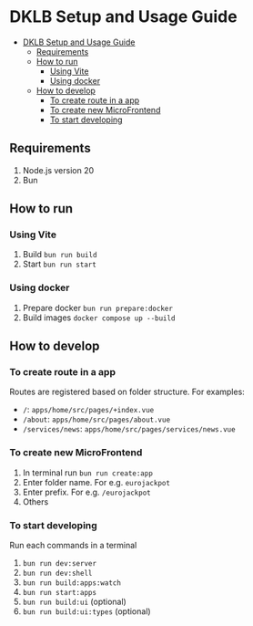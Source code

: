 # DKLB Setup and Usage Guide
- [DKLB Setup and Usage Guide](#dklb-setup-and-usage-guide)
  - [Requirements](#requirements)
  - [How to run](#how-to-run)
    - [Using Vite](#using-vite)
    - [Using docker](#using-docker)
  - [How to develop](#how-to-develop)
    - [To create route in a app](#to-create-route-in-a-app)
    - [To create new MicroFrontend](#to-create-new-microfrontend)
    - [To start developing](#to-start-developing)

## Requirements

1. Node.js version 20
2. Bun

## How to run

### Using Vite

1. Build `bun run build`
2. Start `bun run start`

### Using docker

1. Prepare docker `bun run prepare:docker`
2. Build images `docker compose up --build`

## How to develop

### To create route in a app

Routes are registered based on folder structure. For examples:

- `/`: `apps/home/src/pages/+index.vue`
- `/about`: `apps/home/src/pages/about.vue`
- `/services/news`: `apps/home/src/pages/services/news.vue`

### To create new MicroFrontend

1. In terminal run `bun run create:app`
2. Enter folder name. For e.g. `eurojackpot`
3. Enter prefix. For e.g. `/eurojackpot`
4. Others

### To start developing

Run each commands in a terminal

1. `bun run dev:server`
2. `bun run dev:shell`
3. `bun run build:apps:watch`
4. `bun run start:apps`
5. `bun run build:ui` (optional)
6. `bun run build:ui:types` (optional)
